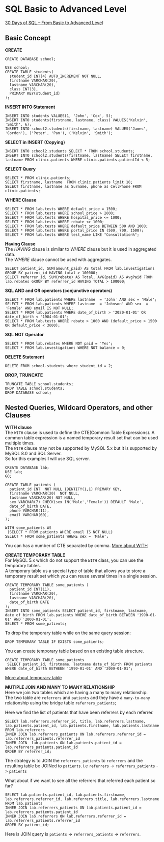 # SQL Basic to Advanced Level
[30 Days of SQL – From Basic to Advanced Level](https://www.geeksforgeeks.org/30-days-of-sql-from-basic-to-advanced-level/)  

## Basic Concept
__CREATE__  
```
CREATE DATABASE school;
```
```
USE school;
CREATE TABLE students(
  student_id INT(4) AUTO_INCREMENT NOT NULL,
  firstname VARCHAR(20),
  lastname VARCHAR(20),
  class INT(3),
  PRIMARY KEY(student_id)
);

```

__INSERT INTO Statement__  
```
INSERT INTO students VALUES(1, 'John', 'Cox', 5);
INSERT INTO students(firstname, lastname, class) VALUES('Kelvin', 'Smith', 6);
INSERT INTO school2.students(firstname, lastname) VALUES('James', 'Cordon'), ('Peter', 'Pan'), ('Kelvin', 'Smith');
```

__SELECT in INSERT (Copying)__
```
INSERT INTO school2.students SELECT * FROM school.students;
INSERT INTO school2.students(firstname, lastname) SELECT firstname, lastname FROM clinic.patients WHERE clinic.patients.patientId < 5;
```

__SELECT Query__  
```
SELECT * FROM clinic.patients;
SELECT firstname, lastname  FROM clinic.patients limit 10;
SELECT firstname, lastname as Surname, phone as CellPhone FROM clinic.patients;
```

__WHERE Clause__  
```
SELECT * FROM lab.tests WHERE default_price = 1500;
SELECT * FROM lab.tests WHERE school_price > 2000;
SELECT * FROM lab.tests WHERE hospital_price <= 1000;
SELECT * FROM lab.tests WHERE rebate <> 1000;
SELECT * FROM lab.tests WHERE default_price BETWEEN 500 AND 1000;
SELECT * FROM lab.tests WHERE portal_price IN (500, 700, 1500);
SELECT * FROM lab.tests WHERE test_name LIKE "Consultation%";
```

__Having Clause__   
The _HAVING_ clause is similar to _WHERE_ clause but it is used in aggregated data.  
The _WHERE_ clause cannot be used with aggregates.
```
SELECT patient_id, SUM(amount_paid) AS total FROM lab.investigations GROUP BY patient_id HAVING total > 100000;  
SELECT referrer_id, SUM(rebate) AS Total, AVG(paid) AS AvgPaid FROM lab.rebates GROUP BY referrer_id HAVING TOTAL > 100000;
```

__SQL AND and OR operators (conjunctive operators)__  
```
SELECT * FROM lab.patients WHERE lastname  = 'John' AND sex = 'Male';
SELECT * FROM lab.patients WHERE lastname  = 'Johnson' AND sex  = 'Female' AND email IS NOT NULL;
SELECT * FROM lab.patients WHERE date_of_birth > '2020-01-01' OR date_of_birth < '1984-01-01';
SELECT * FROM lab.tests WHERE rebate > 1000 AND (default_price > 1500 OR default_price < 3000);  
```

__SQL NOT Operator__  
```
SELECT * FROM lab.rebates WHERE NOT paid = 'Yes';
SELECT * FROM lab.investigations WHERE NOT balance = 0;
```

__DELETE Statement__  
```
DELETE FROM school.students where student_id = 2;
```

__DROP, TRUNCATE__  
```
TRUNCATE TABLE school.students;
DROP TABLE school.students;
DROP DATABASE school;
```  

## Nested Queries, Wildcard Operators, and other Clauses
__WITH clause__  
The `WITH` clause is used to define the CTE(Common Table Expressions). A common table expression is a named temporary result set that can be used multiple times.   
The `WITH` clause may not be supported by MySQL 5.x but it is supported by  MySQL 8.0 and SQL Server.  
So for this examples I will use SQL server.  
```
CREATE DATABASE lab;
USE lab;
GO;

CREATE TABLE patients (
  patient_id INT  NOT NULL IDENTITY(1,1) PRIMARY KEY,
  firstname VARCHAR(20)  NOT NULL,
  lastname VARCHAR(20) NOT NULL,
  sex VARCHAR(7) CHECK(sex IN('Male','Female')) DEFAULT 'Male',
  date_of_birth DATE,
  phone VARCHAR(11),
  email VARCHAR(60),
);
```

```
WITH some_patients AS
 (SELECT * FROM patients WHERE email IS NOT NULL)
SELECT * FROM some_patients WHERE sex = 'Male';
```  
You can has a number of CTE separated by comma.
[More about WITH](https://www.educba.com/mysql-with/)  

__CREATE TEMPORARY TABLE__  
For MySQL 5.x which do not support the `WITH` class, you can use the temporary tables.  
A temporary table us a special type of table that allows you to store a temporary result set which you can reuse several times in a single session.   
```
CREATE TEMPORARY TABLE some_patients (
  patient_id INT(11),
  firstname VARCHAR(20),
  lastname VARCHAR(20),
  date_of_birth DATE
);
INSERT INTO some_patients SELECT patient_id, firstname, lastname, date_of_birth FROM lab.patients WHERE date_of_birth BETWEEN '1990-01-01' AND '2000-01-01';
SELECT * FROM some_patients;
```
To drop the temporary table while on the same query session:
```
DROP TEMPORARY TABLE IF EXISTS some_patients;
```  
You can create temporary table based on an existing table structure.  
```
CREATE TEMPORARY TABLE some_patients
 SELECT patient_id, firstname, lastname date_of_birth FROM patients WHERE date_of_birth BETWEEN '1990-01-01' AND '2000-01-01';
```
[More about temporary table](https://www.mysqltutorial.org/mysql-temporary-table/#:~:text=In%20MySQL%2C%20a%20temporary%20table,statement%20with%20the%20JOIN%20clauses.)


__MUTIPLE JOIN AND MANY TO MANY RELATIONSHIP__  
Here we join two tables which are having a many to many relationship.  
The two table are `referrers` and `patients` and they have a `many-to-many` relationship using the bridge table `referrers_patients`;   

Here we find the list of patients that have been referrers by each referrer.  
```
SELECT lab.referrers.referrer_id, title, lab.referrers.lastname, lab.patients.patient_id, lab.patients.firstname, lab.patients.lastname
FROM lab.referrers
INNER JOIN lab.referrers_patients ON lab.referrers.referrer_id = lab.referrers_patients.referrer_id
INNER JOIN  lab.patients ON lab.patients.patient_id = lab.referrers_patients.patient_id
ORDER BY referrer_id;
```  
The strategy is to JOIN the `referrers_patients` to `referrers` and the resulting table be JOINed to `patients`.  i.e `referrers` -> `referrers_patients` -> `patients`  

What about if we want to see all the referrers that referred each patient so far?      
```
SELECT lab.patients.patient_id, lab.patients.firstname, lab.referrers.referrer_id, lab.referrers.title, lab.referrers.lastname
FROM lab.patients
INNER JOIN lab.referrers_patients ON lab.patients.patient_id = lab.referrers_patients.patient_id
INNER JOIN lab.referrers ON lab.referrers.referrer_id = lab.referrers_patients.referrer_id
ORDER BY patient_id;
```  
Here is JOIN query is `patients` -> `referrers_patients` -> `referrers`.  
